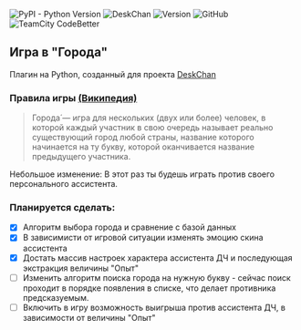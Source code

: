 ![PyPI - Python Version](https://img.shields.io/pypi/pyversions/Django.svg)
![DeskChan](https://img.shields.io/badge/DeskChan-Plugin-blue.svg)
![Version](https://img.shields.io/badge/Version-0.7-blue.svg)
![GitHub](https://img.shields.io/github/license/mashape/apistatus.svg)
![TeamCity CodeBetter](https://img.shields.io/teamcity/codebetter/bt428.svg)



## Игра в "Города"
Плагин на Python, созданный для проекта [DeskChan](https://github.com/DeskChan/DeskChan)

### Правила игры [(Википедия)](https://ru.wikipedia.org/wiki/Города_(игра))
> Города́ — игра для нескольких (двух или более) человек, в которой каждый 
> участник в свою очередь называет реально существующий город любой страны,
> название которого начинается на ту букву, которой оканчивается название 
> предыдущего участника.

Небольшое изменение: В этот раз ты будешь играть против своего персонального ассистента.

### Планируется сделать:
- [x] Алгоритм выбора города и сравнение с базой данных
- [x] В зависимисти от игровой ситуации изменять эмоцию скина ассистента
- [x] Достать массив настроек характера ассистента ДЧ и последующая экстракция величины "Опыт"
- [ ] Изменить алгоритм поиска города на нужную букву - сейчас поиск проходит в 
порядке появления в списке, что делает противника предсказуемым.
- [ ] Включить в игру возможность выигрыша против ассистента ДЧ, в зависимости от величины "Опыт"